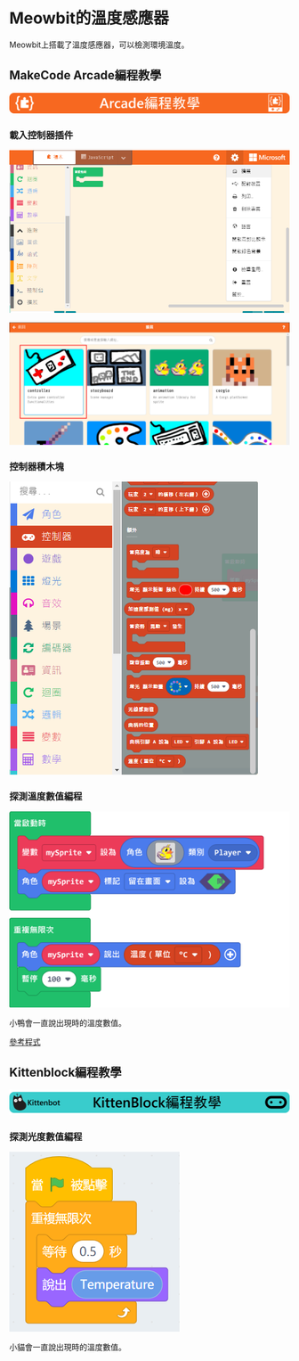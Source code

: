 # Meowbit的溫度感應器

Meowbit上搭載了溫度感應器，可以檢測環境溫度。

## MakeCode Arcade編程教學

![](./images/acbanner.png)

### 載入控制器插件

![](./images/sd5.png)

![](./images/light1.png)

### 控制器積木塊

![](./images/light2.png)

### 探測溫度數值編程

![](./images/temp1.png)

小鴨會一直說出現時的溫度數值。

[參考程式](https://makecode.com/_0RVU8sirC9hM)

##  Kittenblock編程教學

![](../functional_module/PWmodules/images/kbbanner.png)

### 探測光度數值編程

![](./images/temp2.png)

小貓會一直說出現時的溫度數值。